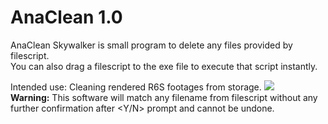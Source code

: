 AnaClean 1.0
====
AnaClean Skywalker is small program to delete any files provided by filescript.  
You can also drag a filescript to the exe file to execute that script instantly.

Intended use: Cleaning rendered R6S footages from storage.
![](http://uppicreborn.monolidthz.com/images/5c0683c5c46eac8edc4abd1fe886c20f.PNG)  
**Warning:** This software will match any filename from filescript without any further confirmation after &lt;Y/N&gt; prompt and cannot be undone.